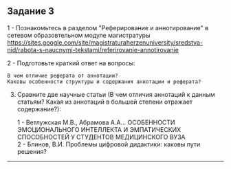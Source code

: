 ## Задание 3

1 - Познакомьтесь в разделом "Реферирование и аннотирование" в сетевом образовтельном модуле магистратуры https://sites.google.com/site/magistraturaherzenuniversity/sredstva-nid/rabota-s-naucnymi-tekstami/referirovanie-annotirovanie


2 - Подготовьте краткий ответ на вопросы:


    В чем отличие реферата от аннотации?
    Каковы особенности структуры и содержания аннотации и реферата?


3. Сравните две научные статьи (В чем отличия аннотаций к данным статьям? Какая из аннотаций в большей степени отражает содержание?):


    1 - Ветлужская М.В., Абрамова А.А... ОСОБЕННОСТИ ЭМОЦИОНАЛЬНОГО ИНТЕЛЛЕКТА И ЭМПАТИЧЕСКИХ СПОСОБНОСТЕЙ У СТУДЕНТОВ МЕДИЦИНСКОГО ВУЗА    
    2 - Блинов, В.И. Проблемы цифровой дидактики: каковы пути решения?


***
